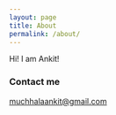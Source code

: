 ```yaml
---
layout: page
title: About
permalink: /about/
---
```


Hi! I am Ankit!

### Contact me

[muchhalaankit@gmail.com](mailto:muchhalaankit@gmail.com)